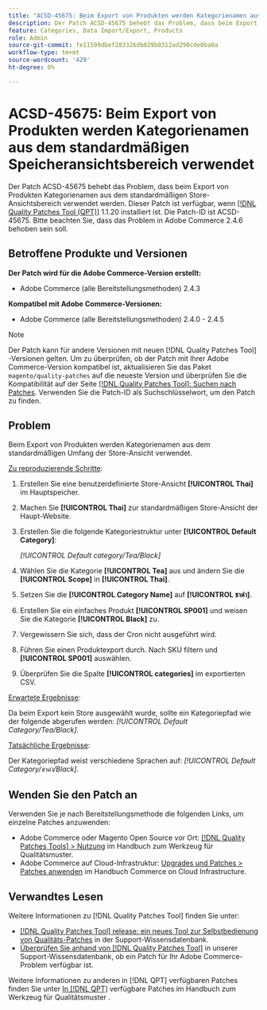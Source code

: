 ```yaml
---
title: "ACSD-45675: Beim Export von Produkten werden Kategorienamen aus dem standardmäßigen Speicheransichtsbereich verwendet."
description: Der Patch ACSD-45675 behebt das Problem, dass beim Export von Produkten Kategorienamen aus dem standardmäßigen Store-Ansichtsbereich verwendet werden. Dieser Patch ist verfügbar, wenn das [Quality Patches Tool (QPT)](https://experienceleague.adobe.com/en/docs/commerce-knowledge-base/kb/announcements/commerce-announcements/magento-quality-patches-released-new-tool-to-self-serve-quality-patches) 1.1.20 installiert ist. Die Patch-ID ist ACSD-45675. Bitte beachten Sie, dass das Problem in Adobe Commerce 2.4.6 behoben sein soll.
feature: Categories, Data Import/Export, Products
role: Admin
source-git-commit: fe11599dbef283326db029b0312ad290cde0ba0a
workflow-type: tm+mt
source-wordcount: '429'
ht-degree: 0%

---
```


# ACSD-45675: Beim Export von Produkten werden Kategorienamen aus dem standardmäßigen Speicheransichtsbereich verwendet

Der Patch ACSD-45675 behebt das Problem, dass beim Export von Produkten Kategorienamen aus dem standardmäßigen Store-Ansichtsbereich verwendet werden. Dieser Patch ist verfügbar, wenn [[!DNL Quality Patches Tool (QPT)]](https://experienceleague.adobe.com/en/docs/commerce-knowledge-base/kb/announcements/commerce-announcements/magento-quality-patches-released-new-tool-to-self-serve-quality-patches) 1.1.20 installiert ist. Die Patch-ID ist ACSD-45675. Bitte beachten Sie, dass das Problem in Adobe Commerce 2.4.6 behoben sein soll.

## Betroffene Produkte und Versionen

**Der Patch wird für die Adobe Commerce-Version erstellt:**

* Adobe Commerce (alle Bereitstellungsmethoden) 2.4.3

**Kompatibel mit Adobe Commerce-Versionen:**

* Adobe Commerce (alle Bereitstellungsmethoden) 2.4.0 - 2.4.5

>[!NOTE]
>
>Der Patch kann für andere Versionen mit neuen [!DNL Quality Patches Tool] -Versionen gelten. Um zu überprüfen, ob der Patch mit Ihrer Adobe Commerce-Version kompatibel ist, aktualisieren Sie das Paket `magento/quality-patches` auf die neueste Version und überprüfen Sie die Kompatibilität auf der Seite [[!DNL Quality Patches Tool]: Suchen nach Patches](https://experienceleague.adobe.com/tools/commerce-quality-patches/index.html). Verwenden Sie die Patch-ID als Suchschlüsselwort, um den Patch zu finden.

## Problem

Beim Export von Produkten werden Kategorienamen aus dem standardmäßigen Umfang der Store-Ansicht verwendet.

<u>Zu reproduzierende Schritte</u>:

1. Erstellen Sie eine benutzerdefinierte Store-Ansicht **[!UICONTROL Thai]** im Hauptspeicher.
1. Machen Sie **[!UICONTROL Thai]** zur standardmäßigen Store-Ansicht der Haupt-Website.
1. Erstellen Sie die folgende Kategoriestruktur unter **[!UICONTROL Default Category]**:

   *[!UICONTROL Default category/Tea/Black]*

1. Wählen Sie die Kategorie **[!UICONTROL Tea]** aus und ändern Sie die **[!UICONTROL Scope]** in **[!UICONTROL Thai]**.
1. Setzen Sie die **[!UICONTROL Category Name]** auf **[!UICONTROL ชาดำ]**.
1. Erstellen Sie ein einfaches Produkt **[!UICONTROL SP001]** und weisen Sie die Kategorie **[!UICONTROL Black]** zu.
1. Vergewissern Sie sich, dass der Cron nicht ausgeführt wird.
1. Führen Sie einen Produktexport durch. Nach SKU filtern und **[!UICONTROL SP001]** auswählen.
1. Überprüfen Sie die Spalte **[!UICONTROL categories]** im exportierten CSV.

<u>Erwartete Ergebnisse</u>:

Da beim Export kein Store ausgewählt wurde, sollte ein Kategoriepfad wie der folgende abgerufen werden: *[!UICONTROL Default Category/Tea/Black]*.

<u>Tatsächliche Ergebnisse</u>:

Der Kategoriepfad weist verschiedene Sprachen auf: *[!UICONTROL Default Category/ชาดำ/Black]*.

## Wenden Sie den Patch an

Verwenden Sie je nach Bereitstellungsmethode die folgenden Links, um einzelne Patches anzuwenden:

* Adobe Commerce oder Magento Open Source vor Ort: [[!DNL Quality Patches Tools] > Nutzung](/help/tools/quality-patches-tool/usage.md) im Handbuch zum Werkzeug für Qualitätsmuster.
* Adobe Commerce auf Cloud-Infrastruktur: [Upgrades und Patches > Patches anwenden](https://experienceleague.adobe.com/docs/commerce-cloud-service/user-guide/develop/upgrade/apply-patches.html) im Handbuch Commerce on Cloud Infrastructure.

## Verwandtes Lesen

Weitere Informationen zu [!DNL Quality Patches Tool] finden Sie unter:

* [[!DNL Quality Patches Tool] release: ein neues Tool zur Selbstbedienung von Qualitäts-Patches](https://experienceleague.adobe.com/en/docs/commerce-knowledge-base/kb/announcements/commerce-announcements/magento-quality-patches-released-new-tool-to-self-serve-quality-patches) in der Support-Wissensdatenbank.
* [Überprüfen Sie anhand von  [!DNL Quality Patches Tool]](https://experienceleague.adobe.com/docs/commerce-knowledge-base/kb/support-tools/patches/check-patch-for-magento-issue-with-magento-quality-patches.html) in unserer Support-Wissensdatenbank, ob ein Patch für Ihr Adobe Commerce-Problem verfügbar ist.

Weitere Informationen zu anderen in [!DNL QPT] verfügbaren Patches finden Sie unter [In  [!DNL QPT]](https://experienceleague.adobe.com/tools/commerce-quality-patches/index.html) verfügbare Patches im Handbuch zum Werkzeug für Qualitätsmuster .
